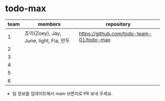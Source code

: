 # todo-max


| team | members                             | repository |
| ---- |-------------------------------------|------------|
| 1    | 조이(Zoey), Jay, June, light, Fia, 만두 |https://github.com/todo-team-01/todo-max|
| 2    |                                     |            |
| 3    |                                     |            |
| 4    |                                     |            |
| 5    |                                     |            |
| 6    |                                     |            |

* 팀 정보를 업데이트해서 main 브랜치로 PR 보내 주세요.
